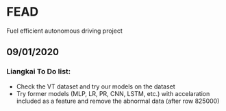 # FEAD
Fuel efficient autonomous driving project

## 09/01/2020 
### Liangkai To Do list: 
 - Check the VT dataset and try our models on the dataset
 - Try former models (MLP, LR, PR, CNN, LSTM, etc.) with accelaration included as a feature and remove the abnormal data (after row 825000)
